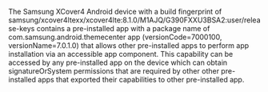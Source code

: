The Samsung XCover4 Android device with a build fingerprint of samsung/xcover4ltexx/xcover4lte:8.1.0/M1AJQ/G390FXXU3BSA2:user/release-keys contains a pre-installed app with a package name of com.samsung.android.themecenter app (versionCode=7000100, versionName=7.0.1.0) that allows other pre-installed apps to perform app installation via an accessible app component. This capability can be accessed by any pre-installed app on the device which can obtain signatureOrSystem permissions that are required by other other pre-installed apps that exported their capabilities to other pre-installed app.